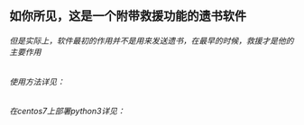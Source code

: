 
## <h2> 如你所见，这是一个附带救援功能的遗书软件
###### 但是实际上，软件最初的作用并不是用来发送遗书，在最早的时候，救援才是他的主要作用
  <h6>使用方法详见：
  <h6>在centos7上部署python3详见：
